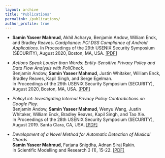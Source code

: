 ```yaml
---
layout: archive
title: "Publications"
permalink: /publications/
author_profile: true
---
```


- **Samin Yaseer Mahmud**, Akhil Acharya, Benjamin Andow, William Enck, and Bradley Reaves. *Cardpliance: PCI DSS Compliance of Android Applications*. In Proceedings of the 29th USENIX Security Symposium (SECURITY), August 2020, Boston, MA, USA. [\[PDF\]](http://saminmahmud.com/files/papers/cardpliance.pdf)

- *Actions Speak Louder than Words: Entity-Sensitive Privacy Policy and Data Flow Analysis with PoliCheck*.     
Benjamin Andow, **Samin Yaseer Mahmud**, Justin Whitaker, William Enck, Bradley Reaves, Kapil Singh, and Serge Egelman.    
In Proceedings of the 29th USENIX Security Symposium (SECURITY), August 2020, Boston, MA, USA. [\[PDF\]](http://saminmahmud.com/files/papers/policheck.pdf)

- *PolicyLint: Investigating Internal Privacy Policy Contradictions on Google Play*.     
Benjamin Andow, **Samin Yaseer Mahmud**, Wenyu Wang, Justin Whitaker, William Enck, Bradley Reaves, Kapil Singh, and Tao Xie.    
In Proceedings of the 28th USENIX Security Symposium (SECURITY), August 2019. Santa Clara, CA, USA. [\[PDF\]](http://saminmahmud.com/files/papers/policylint.pdf)

- *Development of a Novel Method for Automatic Detection of Musical Chords*.     
**Samin Yaseer Mahmud**, Farjana Snigdha, Adnan Siraj Rakin.    
In Scientific Modelling and Research 3 (1), 15-22. [\[PDF\]](http://saminmahmud.com/files/papers/chords.pdf)

